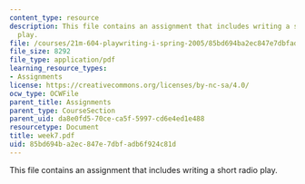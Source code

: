 ```yaml
---
content_type: resource
description: This file contains an assignment that includes writing a short radio
  play.
file: /courses/21m-604-playwriting-i-spring-2005/85bd694ba2ec847e7dbfadb6f924c81d_week7.pdf
file_size: 8292
file_type: application/pdf
learning_resource_types:
- Assignments
license: https://creativecommons.org/licenses/by-nc-sa/4.0/
ocw_type: OCWFile
parent_title: Assignments
parent_type: CourseSection
parent_uid: da8e0fd5-70ce-ca5f-5997-cd6e4ed1e488
resourcetype: Document
title: week7.pdf
uid: 85bd694b-a2ec-847e-7dbf-adb6f924c81d
---
```

This file contains an assignment that includes writing a short radio play.